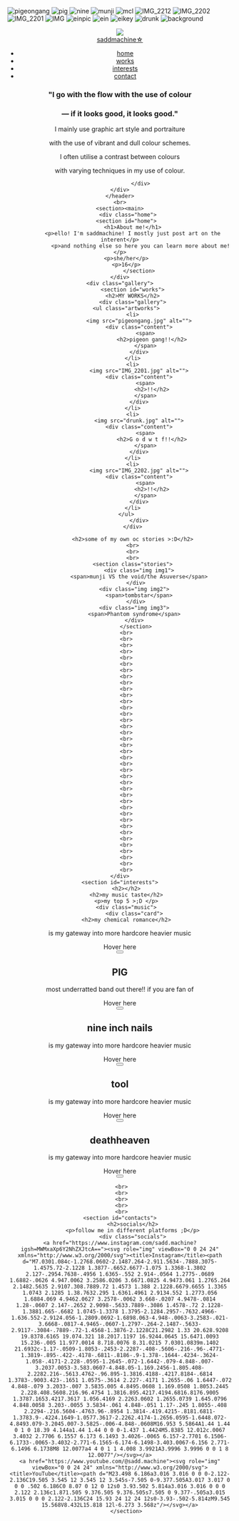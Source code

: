 ![pigeongang](https://github.com/user-attachments/assets/694be0cf-aa3a-4a36-ac97-89947ec2d887)
![pig](https://github.com/user-attachments/assets/43813c17-5368-4bbd-b86d-25d72d28caf6)
![nine](https://github.com/user-attachments/assets/96ad7e38-9c29-466f-a247-fb4bfb87c37f)
![munji](https://github.com/user-attachments/assets/6b8cf749-7511-4662-9f5c-238a98c235a4)
![mcl](https://github.com/user-attachments/assets/65b21d07-f012-42a0-a6b7-1f5a90250e76)
![IMG_2212](https://github.com/user-attachments/assets/7023387d-f6e2-4f6b-922e-2094527260ab)
![IMG_2202](https://github.com/user-attachments/assets/2fadc2d6-2632-44db-aef4-7510634044c9)
![IMG_2201](https://github.com/user-attachments/assets/88e14600-5021-43d8-adfc-12a9bc547e0c)
![IMG](https://github.com/user-attachments/assets/df5b13a4-cd12-4f22-aa82-802fb6ca2e5d)
![einpic](https://github.com/user-attachments/assets/c4908df6-18a0-4b67-a394-c0a6a2fbb02f)
![ein](https://github.com/user-attachments/assets/818e6363-fd04-42d4-b0d5-fd873a898f40)
![eikey](https://github.com/user-attachments/assets/68779256-f1b8-46cc-aab1-2a39298205fd)
![drunk](https://github.com/user-attachments/assets/d5203a06-0eff-48a3-b2db-2ae29a8a5454)
![background](https://github.com/user-attachments/assets/efe7c566-5342-44de-ac0c-a08cb2f603d9)

<!DOCTYPE html>
<head>
    <meta charset="UTF=8">
        <meta http-equiv="X-UA-Compatible" content="IE=edge">
        <meta nanme="viewpoint" content="width=device, initial-scale=1">
        <title>nagvigation bar</title>
        <link rel="stylesheet" href="style.css">
</head>
<body>
    <header>
        <div class="container">
           <div class="profilepic">
            <img src="ein.jpg">
          <nav class="navbar">
         <div class="navdiv">
         <div class="logo"><a href="#">saddmachine☆</a></div>
          <ul>
                <li><a href="#home">home</a></li>
                <li><a href="#works">works</a></li>
                <li><a href="#interests">interests</a></li>
                <li><a href="#contacts">contact</a></li>
           </ul>
          </nav>
        </div>
   <div class="yap">
    <h3>"I go with the flow with the use of colour</h3>
        <h3>— if it looks good, it looks good."</h3>
                    <p>I mainly use graphic art style and portraiture</p>
                    <p> with the use of vibrant and dull colour schemes.</p>
                        <p> I often utilise a contrast between colours</p>
                        <p> with varying techniques in my use of colour.</p>
                       
                 </div>
    </div>
    </header>
    <br>
    <section><main>
         <div class="home">
        <section id="home">
            <h1>About me!</h1>
            <p>ello! I'm saddmachine! I mostly just post art on the interent</p>
                 <p>and nothing else so here you can learn more about me!</p>
        <p>she/her</p>
        <p>16</p>
                </section>
    </div>
    <div class="gallery">
            <section id="works">
            <h2>MY WORKS</h2>
            <div class="gallery">
        <ul class="artworks">
            <li>
                <img src="pigeongang.jpg" alt="">
                <div class="content">
                    <span>
                        <h2>pigeon gang!!</h2>
                    </span>
                </div>
            </li>
            <li>
                <img src="IMG_2201.jpg" alt="">
                <div class="content">
                    <span>
                        <h2>!!</h2>
                    </span>
                </div>
            </li>
            <li>
                <img src="drunk.jpg" alt="">
                <div class="content">
                    <span>
                        <h2>G o d w t f!!</h2>
                    </span>
                </div>
            </li>
            <li>
                <img src="IMG_2202.jpg" alt="">
                <div class="content">
                    <span>
                        <h2>!!</h2>
                    </span>
                </div>
            </li>
        </ul>
                </div>
            </div>
            
            <h2>some of my own oc stories >:D</h2>
            <br>
            <br>
            <br>
            <section class="stories">
                <div class="img img1">
                <span>munji VS the void/the Asuverse</span>
              </div>
             <div class="img img2">
                <span>tombstar</span>
              </div>
             <div class="img img3">
             <span>Phantom syndrome</span>
             </div>
              </section>
        <br>
        <br>
        <br>
        <br>
        <br>
        <br>
        <br>
        <br>
        <br>
        <br>
        <br>
        <br>
        <br>
        <br>
        <br>
        <br>
        <br>
        <br>
        <br>
        <br>
        <br>
        <br>
        <br>
        <br>
        <br>
        <br>
        <br>
        <br>
        <br>
        <br>
        <br>
        <br>
        <br>
        <br>
        <br>
        <br>
        <br>
        <br>
        <br>
    </div>
    <section id="interests">
        <h2></h2>
        <h2>my music taste</h2>
        <p>my top 5 >;D </p>
        <div class="music">
             <div class="card">
        <h2>my chemical romance</h2>
<p>is my gateway into more hardcore heavier music </p>
<span>Hover here</span>
<div cLass="pic"></div>
<button></button>
    </div>
<div class="card card2">
    <h2>PIG</h2>
<p>most underratted band out there!! if you are fan of </p>
<span>Hover here</span>
<div cLass="pic"></div>
<button></button>
</div>

<div class="card card3">
    <h2>nine inch nails</h2>
<p>is my gateway into more hardcore heavier music </p>
<span>Hover here</span>
<div cLass="pic"></div>
<button></button>
</div>
<div class="card card4">
    <h2>tool</h2>
<p>is my gateway into more hardcore heavier music </p>
<span>Hover here</span>
<div cLass="pic"></div>
<button></button>
</div>
<div class="card card5">
    <h2>deathheaven</h2>
<p>is my gateway into more hardcore heavier music </p>
<span>Hover here</span>
<div cLass="pic"></div>
<button></button>
        </div>
     </section>


     <br>
     <br>
     <br>
     <br>
     <br>
    <section id="contacts">
            <h2>socials</h2>
            <p>follow me in different platforms ;D</p>
            <div class="socials">
    <a href="https://www.instagram.com/sadd.machine?igsh=MWMxaXp6Y2NhZXJtcA=="><svg role="img" viewBox="0 0 24 24" xmlns="http://www.w3.org/2000/svg"><title>Instagram</title><path d="M7.0301.084c-1.2768.0602-2.1487.264-2.911.5634-.7888.3075-1.4575.72-2.1228 1.3877-.6652.6677-1.075 1.3368-1.3802 2.127-.2954.7638-.4956 1.6365-.552 2.914-.0564 1.2775-.0689 1.6882-.0626 4.947.0062 3.2586.0206 3.6671.0825 4.9473.061 1.2765.264 2.1482.5635 2.9107.308.7889.72 1.4573 1.388 2.1228.6679.6655 1.3365 1.0743 2.1285 1.38.7632.295 1.6361.4961 2.9134.552 1.2773.056 1.6884.069 4.9462.0627 3.2578-.0062 3.668-.0207 4.9478-.0814 1.28-.0607 2.147-.2652 2.9098-.5633.7889-.3086 1.4578-.72 2.1228-1.3881.665-.6682 1.0745-1.3378 1.3795-2.1284.2957-.7632.4966-1.636.552-2.9124.056-1.2809.0692-1.6898.063-4.948-.0063-3.2583-.021-3.6668-.0817-4.9465-.0607-1.2797-.264-2.1487-.5633-2.9117-.3084-.7889-.72-1.4568-1.3876-2.1228C21.2982 1.33 20.628.9208 19.8378.6165 19.074.321 18.2017.1197 16.9244.0645 15.6471.0093 15.236-.005 11.977.0014 8.718.0076 8.31.0215 7.0301.0839m.1402 21.6932c-1.17-.0509-1.8053-.2453-2.2287-.408-.5606-.216-.96-.4771-1.3819-.895-.422-.4178-.6811-.8186-.9-1.378-.1644-.4234-.3624-1.058-.4171-2.228-.0595-1.2645-.072-1.6442-.079-4.848-.007-3.2037.0053-3.583.0607-4.848.05-1.169.2456-1.805.408-2.2282.216-.5613.4762-.96.895-1.3816.4188-.4217.8184-.6814 1.3783-.9003.423-.1651 1.0575-.3614 2.227-.4171 1.2655-.06 1.6447-.072 4.848-.079 3.2033-.007 3.5835.005 4.8495.0608 1.169.0508 1.8053.2445 2.228.408.5608.216.96.4754 1.3816.895.4217.4194.6816.8176.9005 1.3787.1653.4217.3617 1.056.4169 2.2263.0602 1.2655.0739 1.645.0796 4.848.0058 3.203-.0055 3.5834-.061 4.848-.051 1.17-.245 1.8055-.408 2.2294-.216.5604-.4763.96-.8954 1.3814-.419.4215-.8181.6811-1.3783.9-.4224.1649-1.0577.3617-2.2262.4174-1.2656.0595-1.6448.072-4.8493.079-3.2045.007-3.5825-.006-4.848-.0608M16.953 5.5864A1.44 1.44 0 1 0 18.39 4.144a1.44 1.44 0 0 0-1.437 1.4424M5.8385 12.012c.0067 3.4032 2.7706 6.1557 6.173 6.1493 3.4026-.0065 6.157-2.7701 6.1506-6.1733-.0065-3.4032-2.771-6.1565-6.174-6.1498-3.403.0067-6.156 2.771-6.1496 6.1738M8 12.0077a4 4 0 1 1 4.008 3.9921A3.9996 3.9996 0 0 1 8 12.0077"/></svg></a>
    <a href="https://www.youtube.com/@sadd.machine"><svg role="img" viewBox="0 0 24 24" xmlns="http://www.w3.org/2000/svg"><title>YouTube</title><path d="M23.498 6.186a3.016 3.016 0 0 0-2.122-2.136C19.505 3.545 12 3.545 12 3.545s-7.505 0-9.377.505A3.017 3.017 0 0 0 .502 6.186C0 8.07 0 12 0 12s0 3.93.502 5.814a3.016 3.016 0 0 0 2.122 2.136c1.871.505 9.376.505 9.376.505s7.505 0 9.377-.505a3.015 3.015 0 0 0 2.122-2.136C24 15.93 24 12 24 12s0-3.93-.502-5.814zM9.545 15.568V8.432L15.818 12l-6.273 3.568z"/></svg></a>
        </section>
 </div>
    </main>
    </div>
    </main>
    </section>
</body>
</html>
